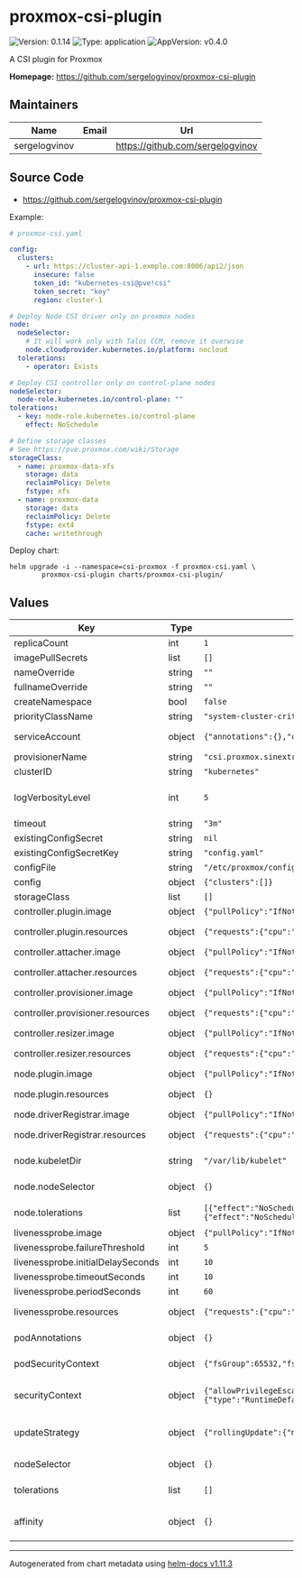 # proxmox-csi-plugin

![Version: 0.1.14](https://img.shields.io/badge/Version-0.1.14-informational?style=flat-square) ![Type: application](https://img.shields.io/badge/Type-application-informational?style=flat-square) ![AppVersion: v0.4.0](https://img.shields.io/badge/AppVersion-v0.4.0-informational?style=flat-square)

A CSI plugin for Proxmox

**Homepage:** <https://github.com/sergelogvinov/proxmox-csi-plugin>

## Maintainers

| Name | Email | Url |
| ---- | ------ | --- |
| sergelogvinov |  | <https://github.com/sergelogvinov> |

## Source Code

* <https://github.com/sergelogvinov/proxmox-csi-plugin>

Example:

```yaml
# proxmox-csi.yaml

config:
  clusters:
    - url: https://cluster-api-1.exmple.com:8006/api2/json
      insecure: false
      token_id: "kubernetes-csi@pve!csi"
      token_secret: "key"
      region: cluster-1

# Deploy Node CSI driver only on proxmox nodes
node:
  nodeSelector:
    # It will work only with Talos CCM, remove it overwise
    node.cloudprovider.kubernetes.io/platform: nocloud
  tolerations:
    - operator: Exists

# Deploy CSI controller only on control-plane nodes
nodeSelector:
  node-role.kubernetes.io/control-plane: ""
tolerations:
  - key: node-role.kubernetes.io/control-plane
    effect: NoSchedule

# Define storage classes
# See https://pve.proxmox.com/wiki/Storage
storageClass:
  - name: proxmox-data-xfs
    storage: data
    reclaimPolicy: Delete
    fstype: xfs
  - name: proxmox-data
    storage: data
    reclaimPolicy: Delete
    fstype: ext4
    cache: writethrough
```

Deploy chart:

```shell
helm upgrade -i --namespace=csi-proxmox -f proxmox-csi.yaml \
		proxmox-csi-plugin charts/proxmox-csi-plugin/
```

## Values

| Key | Type | Default | Description |
|-----|------|---------|-------------|
| replicaCount | int | `1` |  |
| imagePullSecrets | list | `[]` |  |
| nameOverride | string | `""` |  |
| fullnameOverride | string | `""` |  |
| createNamespace | bool | `false` | Create namespace. Very useful when using helm template. |
| priorityClassName | string | `"system-cluster-critical"` | Controller pods priorityClassName. |
| serviceAccount | object | `{"annotations":{},"create":true,"name":""}` | Pods Service Account. ref: https://kubernetes.io/docs/tasks/configure-pod-container/configure-service-account/ |
| provisionerName | string | `"csi.proxmox.sinextra.dev"` | CSI Driver provisioner name. Currently, cannot be customized. |
| clusterID | string | `"kubernetes"` | Cluster name. Currently, cannot be customized. |
| logVerbosityLevel | int | `5` | Log verbosity level. See https://github.com/kubernetes/community/blob/master/contributors/devel/sig-instrumentation/logging.md for description of individual verbosity levels. |
| timeout | string | `"3m"` | Connection timeout between sidecars. |
| existingConfigSecret | string | `nil` | Proxmox cluster config stored in secrets. |
| existingConfigSecretKey | string | `"config.yaml"` | Proxmox cluster config stored in secrets key. |
| configFile | string | `"/etc/proxmox/config.yaml"` | Proxmox cluster config path. |
| config | object | `{"clusters":[]}` | Proxmox cluster config. |
| storageClass | list | `[]` | Storage class defenition. |
| controller.plugin.image | object | `{"pullPolicy":"IfNotPresent","repository":"ghcr.io/sergelogvinov/proxmox-csi-controller","tag":""}` | Controller CSI Driver. |
| controller.plugin.resources | object | `{"requests":{"cpu":"10m","memory":"16Mi"}}` | Controller resource requests and limits. ref: https://kubernetes.io/docs/user-guide/compute-resources/ |
| controller.attacher.image | object | `{"pullPolicy":"IfNotPresent","repository":"registry.k8s.io/sig-storage/csi-attacher","tag":"v4.4.0"}` | CSI Attacher. |
| controller.attacher.resources | object | `{"requests":{"cpu":"10m","memory":"16Mi"}}` | Attacher resource requests and limits. ref: https://kubernetes.io/docs/user-guide/compute-resources/ |
| controller.provisioner.image | object | `{"pullPolicy":"IfNotPresent","repository":"registry.k8s.io/sig-storage/csi-provisioner","tag":"v3.6.0"}` | CSI Provisioner. |
| controller.provisioner.resources | object | `{"requests":{"cpu":"10m","memory":"16Mi"}}` | Provisioner resource requests and limits. ref: https://kubernetes.io/docs/user-guide/compute-resources/ |
| controller.resizer.image | object | `{"pullPolicy":"IfNotPresent","repository":"registry.k8s.io/sig-storage/csi-resizer","tag":"v1.9.0"}` | CSI Resizer. |
| controller.resizer.resources | object | `{"requests":{"cpu":"10m","memory":"16Mi"}}` | Resizer resource requests and limits. ref: https://kubernetes.io/docs/user-guide/compute-resources/ |
| node.plugin.image | object | `{"pullPolicy":"IfNotPresent","repository":"ghcr.io/sergelogvinov/proxmox-csi-node","tag":""}` | Node CSI Driver. |
| node.plugin.resources | object | `{}` | Node CSI Driver resource requests and limits. ref: https://kubernetes.io/docs/user-guide/compute-resources/ |
| node.driverRegistrar.image | object | `{"pullPolicy":"IfNotPresent","repository":"registry.k8s.io/sig-storage/csi-node-driver-registrar","tag":"v2.9.0"}` | Node CSI driver registrar. |
| node.driverRegistrar.resources | object | `{"requests":{"cpu":"10m","memory":"16Mi"}}` | Node registrar resource requests and limits. ref: https://kubernetes.io/docs/user-guide/compute-resources/ |
| node.kubeletDir | string | `"/var/lib/kubelet"` | Location of the /var/lib/kubelet directory as some k8s distribution differ from the standard. |
| node.nodeSelector | object | `{}` | Node labels for node-plugin assignment. ref: https://kubernetes.io/docs/user-guide/node-selection/ |
| node.tolerations | list | `[{"effect":"NoSchedule","key":"node.kubernetes.io/unschedulable","operator":"Exists"},{"effect":"NoSchedule","key":"node.kubernetes.io/disk-pressure","operator":"Exists"}]` | Tolerations for node-plugin assignment. ref: https://kubernetes.io/docs/concepts/configuration/taint-and-toleration/ |
| livenessprobe.image | object | `{"pullPolicy":"IfNotPresent","repository":"registry.k8s.io/sig-storage/livenessprobe","tag":"v2.11.0"}` | Common livenessprobe sidecar. |
| livenessprobe.failureThreshold | int | `5` | Failure threshold for livenessProbe |
| livenessprobe.initialDelaySeconds | int | `10` | Initial delay seconds for livenessProbe |
| livenessprobe.timeoutSeconds | int | `10` | Timeout seconds for livenessProbe |
| livenessprobe.periodSeconds | int | `60` | Period seconds for livenessProbe |
| livenessprobe.resources | object | `{"requests":{"cpu":"10m","memory":"16Mi"}}` | Liveness probe resource requests and limits. ref: https://kubernetes.io/docs/user-guide/compute-resources/ |
| podAnnotations | object | `{}` | Annotations for controller pod. ref: https://kubernetes.io/docs/concepts/overview/working-with-objects/annotations/ |
| podSecurityContext | object | `{"fsGroup":65532,"fsGroupChangePolicy":"OnRootMismatch","runAsGroup":65532,"runAsNonRoot":true,"runAsUser":65532}` | Controller Security Context. ref: https://kubernetes.io/docs/tasks/configure-pod-container/security-context/#set-the-security-context-for-a-pod |
| securityContext | object | `{"allowPrivilegeEscalation":false,"capabilities":{"drop":["ALL"]},"readOnlyRootFilesystem":true,"seccompProfile":{"type":"RuntimeDefault"}}` | Controller Container Security Context. ref: https://kubernetes.io/docs/tasks/configure-pod-container/security-context/#set-the-security-context-for-a-pod |
| updateStrategy | object | `{"rollingUpdate":{"maxUnavailable":1},"type":"RollingUpdate"}` | Controller deployment update stategy type. ref: https://kubernetes.io/docs/concepts/workloads/controllers/deployment/#updating-a-deployment |
| nodeSelector | object | `{}` | Node labels for controller assignment. ref: https://kubernetes.io/docs/user-guide/node-selection/ |
| tolerations | list | `[]` | Tolerations for controller assignment. ref: https://kubernetes.io/docs/concepts/configuration/taint-and-toleration/ |
| affinity | object | `{}` | Affinity for controller assignment. ref: https://kubernetes.io/docs/concepts/configuration/assign-pod-node/#affinity-and-anti-affinity |

----------------------------------------------
Autogenerated from chart metadata using [helm-docs v1.11.3](https://github.com/norwoodj/helm-docs/releases/v1.11.3)
